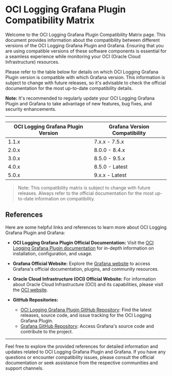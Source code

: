 # OCI Logging Grafana Plugin Compatibility Matrix

Welcome to the OCI Logging Grafana Plugin Compatibility Matrix page. This document provides information about the compatibility between different versions of the OCI Logging Grafana Plugin and Grafana. Ensuring that you are using compatible versions of these software components is essential for a seamless experience while monitoring your OCI (Oracle Cloud Infrastructure) resources.

Please refer to the table below for details on which OCI Logging Grafana Plugin version is compatible with which Grafana version. This information is subject to change with future releases, so it's advisable to check the official documentation for the most up-to-date compatibility details.

**Note:** It's recommended to regularly update your OCI Logging Grafana Plugin and Grafana to take advantage of new features, bug fixes, and security enhancements.

---
| OCI Logging Grafana Plugin Version | Grafana Version Compatibility |
|---------------------------|------------------------------|
| 1.1.x                     | 7.x.x - 7.5.x                |
| 2.0.x                     | 8.0.0 - 8.4.x                |
| 3.0.x                     | 8.5.0 - 9.5.x                |
| 4.0.x                     | 8.5.0 - Latest               |
| 5.0.x                     | 9.x.x - Latest               |


> Note: This compatibility matrix is subject to change with future releases. Always refer to the official documentation for the most up-to-date information on compatibility.

## References

Here are some helpful links and references to learn more about OCI Logging Grafana Plugin and Grafana:

- **OCI Logging Grafana Plugin Official Documentation:** Visit the [OCI Logging Grafana Plugin documentation](https://github.com/oracle/oci-grafana-logs/blob/master/README.md) for in-depth information on installation, configuration, and usage.

- **Grafana Official Website:** Explore the [Grafana website](https://grafana.com/) to access Grafana's official documentation, plugins, and community resources.

- **Oracle Cloud Infrastructure (OCI) Official Website:** For information about Oracle Cloud Infrastructure (OCI) and its capabilities, please visit the [OCI website](https://www.oracle.com/cloud/).

- **GitHub Repositories:**
  - [OCI Logging Grafana Plugin GitHub Repository](https://github.com/oracle/oci-grafana-logs): Find the latest releases, source code, and issue tracking for the OCI Logging Grafana Plugin.
  - [Grafana GitHub Repository](https://github.com/grafana/grafana): Access Grafana's source code and contribute to the project.

---

Feel free to explore the provided references for detailed information and updates related to OCI Logging Grafana Plugin and Grafana. If you have any questions or encounter compatibility issues, please consult the official documentation or seek assistance from the respective communities and support channels.